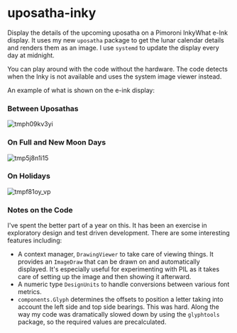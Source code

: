 # uposatha-inky

Display the details of the upcoming uposatha on a Pimoroni InkyWhat e-Ink display. It uses my new `uposatha` package to get the lunar calendar details and renders them as an image. I use `systemd` to update the display every day at midnight.

You can play around with the code without the hardware. The code detects when the Inky is not available and uses the system image viewer instead.

An example of what is shown on the e-ink display:

### Between Uposathas
![tmph09kv3yi](https://github.com/jhanarato/uposatha-inky/assets/872786/19b7d5bd-edda-4386-918b-fa0be8dac930)

### On Full and New Moon Days

![tmp5j8n1i15](https://github.com/jhanarato/uposatha-inky/assets/872786/71399d4e-552a-427a-9dc7-c0fd0ad87570)


### On Holidays
![tmpf81oy_vp](https://github.com/jhanarato/uposatha-inky/assets/872786/518baa95-2e10-4e59-ad68-fee60684d91b)

### Notes on the Code

I've spent the better part of a year on this. It has been an exercise in exploratory design and test driven development. There are some interesting features including:

- A context manager, `DrawingViewer` to take care of viewing things. It provides an `ImageDraw` that can be drawn on and automatically displayed. It's especially useful for experimenting with PIL as it takes care of setting up the image and then showing it afterward.
- A numeric type `DesignUnits` to handle conversions between various font metrics.
- `components.Glyph` determines the offsets to position a letter taking into account the left side and top side bearings. This was hard. Along the way my code was dramatically slowed down by using the `glyphtools` package, so the required values are precalculated.
